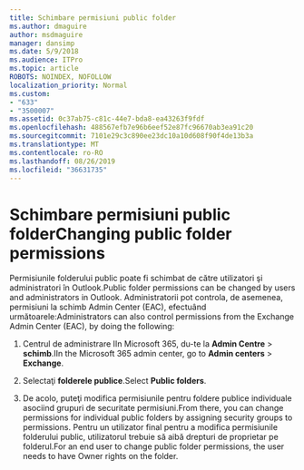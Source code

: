 ```yaml
---
title: Schimbare permisiuni public folder
ms.author: dmaguire
author: msdmaguire
manager: dansimp
ms.date: 5/9/2018
ms.audience: ITPro
ms.topic: article
ROBOTS: NOINDEX, NOFOLLOW
localization_priority: Normal
ms.custom:
- "633"
- "3500007"
ms.assetid: 0c37ab75-c81c-44e7-bda8-ea43263f9fdf
ms.openlocfilehash: 488567efb7e96b6eef52e87fc96670ab3ea91c20
ms.sourcegitcommit: 7101e29c3c890ee23dc10a10d608f90f4de13b3a
ms.translationtype: MT
ms.contentlocale: ro-RO
ms.lasthandoff: 08/26/2019
ms.locfileid: "36631735"
---
```

# <a name="changing-public-folder-permissions"></a><span data-ttu-id="29b24-102">Schimbare permisiuni public folder</span><span class="sxs-lookup"><span data-stu-id="29b24-102">Changing public folder permissions</span></span>

<span data-ttu-id="29b24-103">Permisiunile folderului public poate fi schimbat de către utilizatori şi administratori în Outlook.</span><span class="sxs-lookup"><span data-stu-id="29b24-103">Public folder permissions can be changed by users and administrators in Outlook.</span></span> <span data-ttu-id="29b24-104">Administratorii pot controla, de asemenea, permisiuni la schimb Admin Center (EAC), efectuând următoarele:</span><span class="sxs-lookup"><span data-stu-id="29b24-104">Administrators can also control permissions from the Exchange Admin Center (EAC), by doing the following:</span></span>
  
1. <span data-ttu-id="29b24-105">Centrul de administrare IIn Microsoft 365, du-te la **Admin Centre** \> **schimb**.</span><span class="sxs-lookup"><span data-stu-id="29b24-105">IIn the Microsoft 365 admin center, go to **Admin centers** \> **Exchange**.</span></span>

2. <span data-ttu-id="29b24-106">Selectaţi **folderele publice**.</span><span class="sxs-lookup"><span data-stu-id="29b24-106">Select **Public folders**.</span></span>

3. <span data-ttu-id="29b24-107">De acolo, puteţi modifica permisiunile pentru foldere publice individuale asociind grupuri de securitate permisiuni.</span><span class="sxs-lookup"><span data-stu-id="29b24-107">From there, you can change permissions for individual public folders by assigning security groups to permissions.</span></span> <span data-ttu-id="29b24-108">Pentru un utilizator final pentru a modifica permisiunile folderului public, utilizatorul trebuie să aibă drepturi de proprietar pe folderul.</span><span class="sxs-lookup"><span data-stu-id="29b24-108">For an end user to change public folder permissions, the user needs to have Owner rights on the folder.</span></span>
